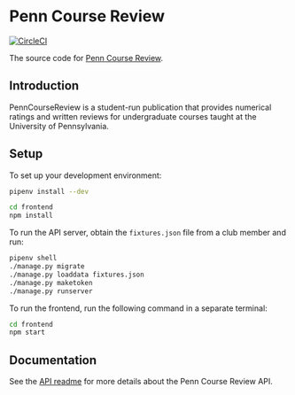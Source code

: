 # Penn Course Review

[![CircleCI](https://circleci.com/gh/pennlabs/pcr.svg?style=svg)](https://circleci.com/gh/pennlabs/pcr)

The source code for [Penn Course Review](https://penncoursereview.com/).

## Introduction

PennCourseReview is a student-run publication that provides numerical ratings
and written reviews for undergraduate courses taught at the University of
Pennsylvania.

## Setup

To set up your development environment:

```bash
pipenv install --dev

cd frontend
npm install
```

To run the API server, obtain the `fixtures.json` file from a club member and run:

```bash
pipenv shell
./manage.py migrate
./manage.py loaddata fixtures.json
./manage.py maketoken
./manage.py runserver
```

To run the frontend, run the following command in a separate terminal:
```bash
cd frontend
npm start
```

## Documentation

See the [API readme](API-README.md) for more details about the Penn Course Review API.
